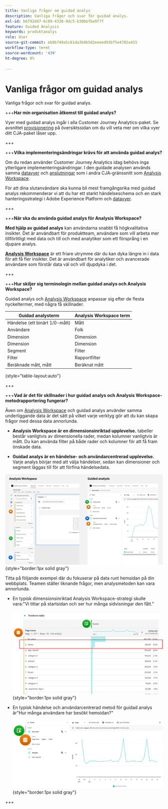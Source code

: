 ```yaml
---
title: Vanliga frågor om guidad analys
description: Vanliga frågor och svar för guidad analys.
exl-id: b6f92d47-6c09-4338-9dc5-b30bbfbe9f7f
feature: Guided Analysis
keywords: produktanalys
role: User
source-git-commit: eb9b749a5c61da3b4b5d2eeeed93bf5e4702a415
workflow-type: tm+mt
source-wordcount: '439'
ht-degree: 0%

---
```


# Vanliga frågor om guidad analys

Vanliga frågor och svar för guidad analys.

+++**Har min organisation åtkomst till guidad analys?**

Vyer med guidad analys ingår i alla Customer Journey Analytics-paket. Se avsnittet [provisionering](overview.md#provisioning) på översiktssidan om du vill veta mer om vilka vyer ditt CJA-paket låser upp.

+++

+++**Vilka implementeringsändringar krävs för att använda guidad analys?**

Om du redan använder Customer Journey Analytics idag behövs inga ytterligare implementeringsändringar. I den guidade analysen används samma [datavyer](../data-views/data-views.md) och [anslutningar](../connections/overview.md) som i andra CJA-gränssnitt som [Analysis Workspace](../analysis-workspace/home.md).

För att dina slutanvändare ska kunna bli mest framgångsrika med guidad analys rekommenderar vi att du har ett starkt händelseschema och en stark hanteringsstrategi i Adobe Experience Platform och [datavyer](../data-views/data-views.md).

+++

+++**När ska du använda guidad analys för Analysis Workspace?**

**Med hjälp av guidad analys** kan användarna snabbt få högkvalitativa insikter. Det är användbart för produktteam, användare som vill arbeta mer tillförlitligt med data och till och med analytiker som ett försprång i en djupare analys.

**[Analysis Workspace](../analysis-workspace/home.md)** är ett friare utrymme där du kan dyka längre in i data för att få fler insikter. Det är användbart för analytiker och avancerade användare som förstår data väl och vill djupdyka i det.

+++

+++**Hur skiljer sig terminologin mellan guidad analys och Analysis Workspace?**

Guidad analys och [Analysis Workspace](../analysis-workspace/home.md) anpassar sig efter de flesta nyckeltermer, med några få skillnader.

| Guidad analysterm | Analysis Workspace term |
| --- | --- |
| Händelse (ett binärt 1/0-mått) | Mått |
| Användare | Folk |
| Dimension | Dimension |
| Dimension | Dimension |
| Segment | Filter |
| Filter | Rapportfilter |
| Beräknade mått, mått | Beräknat mått |

{style="table-layout:auto"}

+++

+++**Vad är det för skillnader i hur guidad analys och Analysis Workspace-metodrapportering fungerar?**

Även om [Analysis Workspace](../analysis-workspace/home.md) och guidad analys använder samma underliggande data är det sätt på vilket varje verktyg gör att du kan skapa frågor med dessa data annorlunda.

* **Analysis Workspace är en dimensionsinriktad upplevelse.** tabeller består vanligtvis av dimensionella rader, medan kolumner vanligtvis är mått. Du kan använda filter på både rader och kolumner för att få fram önskade data.

* **Guidad analys är en händelse- och användarcentrerad upplevelse.** Varje analys börjar med att välja händelser, sedan kan dimensioner och segment läggas till för att förfina händelsedata.

![Analysis Workspace och guidade analysvyer](assets/structure.png){style="border:1px solid gray"}

Titta på följande exempel där du fokuserar på data runt hemsidan på din webbplats. Teamen ställer liknande frågor, men analysmetoden kan vara annorlunda.

* En typisk dimensionsinriktad Analysis Workspace-strategi skulle vara:&quot;Vi tittar på startsidan och ser hur många sidvisningar den fått.&quot;

  ![Centrerad i Dimension](assets/dimension-centered.png){style="border:1px solid gray"}

* En typisk händelse och användarcentrerad metod för guidad analys är&quot;Hur många användare har besökt hemsidan?&quot;

  ![Händelsen centrerad](assets/event-centered.png){style="border:1px solid gray"}

+++
